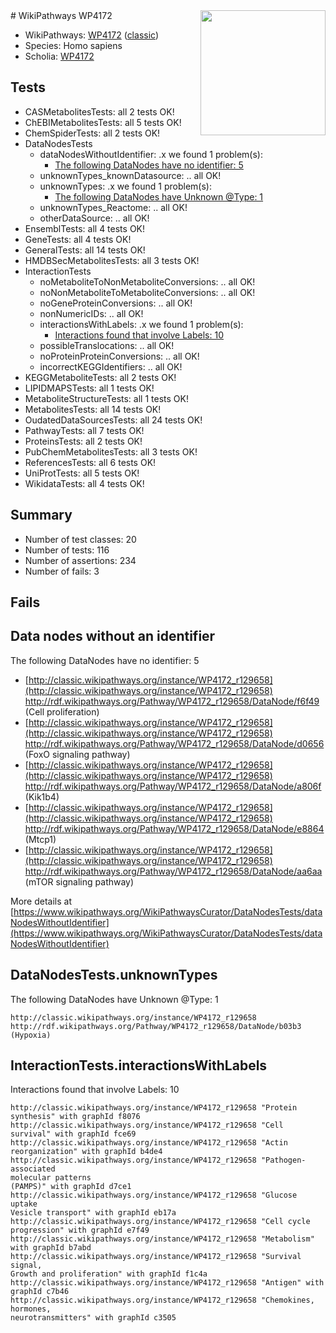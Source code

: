 <img style="float: right; width: 200px" src="https://upload.wikimedia.org/wikipedia/commons/thumb/8/83/Wplogo_with_text_500.png/640px-Wplogo_with_text_500.png" />
# WikiPathways WP4172

* WikiPathways: [WP4172](https://wikipathways.org/pathways/WP4172) ([classic](https://classic.wikipathways.org/instance/WP4172))
* Species: Homo sapiens
* Scholia: [WP4172](https://scholia.toolforge.org/wikipathways/WP4172)
## Tests
* CASMetabolitesTests: all 2 tests OK!
* ChEBIMetabolitesTests: all 5 tests OK!
* ChemSpiderTests: all 2 tests OK!
* DataNodesTests
    * dataNodesWithoutIdentifier: .x we found 1 problem(s):
        * [The following DataNodes have no identifier: 5](#d2d32fa4)
    * unknownTypes_knownDatasource: .. all OK!
    * unknownTypes: .x we found 1 problem(s):
        * [The following DataNodes have Unknown @Type: 1](#839973df)
    * unknownTypes_Reactome: .. all OK!
    * otherDataSource: .. all OK!
* EnsemblTests: all 4 tests OK!
* GeneTests: all 4 tests OK!
* GeneralTests: all 14 tests OK!
* HMDBSecMetabolitesTests: all 3 tests OK!
* InteractionTests
    * noMetaboliteToNonMetaboliteConversions: .. all OK!
    * noNonMetaboliteToMetaboliteConversions: .. all OK!
    * noGeneProteinConversions: .. all OK!
    * nonNumericIDs: .. all OK!
    * interactionsWithLabels: .x we found 1 problem(s):
        * [Interactions found that involve Labels: 10](#fe97a8b8)
    * possibleTranslocations: .. all OK!
    * noProteinProteinConversions: .. all OK!
    * incorrectKEGGIdentifiers: .. all OK!
* KEGGMetaboliteTests: all 2 tests OK!
* LIPIDMAPSTests: all 1 tests OK!
* MetaboliteStructureTests: all 1 tests OK!
* MetabolitesTests: all 14 tests OK!
* OudatedDataSourcesTests: all 24 tests OK!
* PathwayTests: all 7 tests OK!
* ProteinsTests: all 2 tests OK!
* PubChemMetabolitesTests: all 3 tests OK!
* ReferencesTests: all 6 tests OK!
* UniProtTests: all 5 tests OK!
* WikidataTests: all 4 tests OK!


## Summary

* Number of test classes: 20
* Number of tests: 116
* Number of assertions: 234
* Number of fails: 3

## Fails

<a name="d2d32fa4" />

## Data nodes without an identifier

The following DataNodes have no identifier: 5

* [http://classic.wikipathways.org/instance/WP4172_r129658](http://classic.wikipathways.org/instance/WP4172_r129658) http://rdf.wikipathways.org/Pathway/WP4172_r129658/DataNode/f6f49 (Cell proliferation)
* [http://classic.wikipathways.org/instance/WP4172_r129658](http://classic.wikipathways.org/instance/WP4172_r129658) http://rdf.wikipathways.org/Pathway/WP4172_r129658/DataNode/d0656 (FoxO signaling
pathway)
* [http://classic.wikipathways.org/instance/WP4172_r129658](http://classic.wikipathways.org/instance/WP4172_r129658) http://rdf.wikipathways.org/Pathway/WP4172_r129658/DataNode/a806f (Kik1b4)
* [http://classic.wikipathways.org/instance/WP4172_r129658](http://classic.wikipathways.org/instance/WP4172_r129658) http://rdf.wikipathways.org/Pathway/WP4172_r129658/DataNode/e8864 (Mtcp1)
* [http://classic.wikipathways.org/instance/WP4172_r129658](http://classic.wikipathways.org/instance/WP4172_r129658) http://rdf.wikipathways.org/Pathway/WP4172_r129658/DataNode/aa6aa (mTOR signaling
pathway)


More details at [https://www.wikipathways.org/WikiPathwaysCurator/DataNodesTests/dataNodesWithoutIdentifier](https://www.wikipathways.org/WikiPathwaysCurator/DataNodesTests/dataNodesWithoutIdentifier)

<a name="839973df" />

## DataNodesTests.unknownTypes

The following DataNodes have Unknown @Type: 1
```
http://classic.wikipathways.org/instance/WP4172_r129658 http://rdf.wikipathways.org/Pathway/WP4172_r129658/DataNode/b03b3 (Hypoxia)
```

<a name="fe97a8b8" />

## InteractionTests.interactionsWithLabels

Interactions found that involve Labels: 10
```
http://classic.wikipathways.org/instance/WP4172_r129658 "Protein synthesis" with graphId f8076
http://classic.wikipathways.org/instance/WP4172_r129658 "Cell survival" with graphId fce69
http://classic.wikipathways.org/instance/WP4172_r129658 "Actin reorganization" with graphId b4de4
http://classic.wikipathways.org/instance/WP4172_r129658 "Pathogen-associated
molecular patterns
(PAMPS)" with graphId d7ce1
http://classic.wikipathways.org/instance/WP4172_r129658 "Glucose uptake
Vesicle transport" with graphId eb17a
http://classic.wikipathways.org/instance/WP4172_r129658 "Cell cycle progression" with graphId e7f49
http://classic.wikipathways.org/instance/WP4172_r129658 "Metabolism" with graphId b7abd
http://classic.wikipathways.org/instance/WP4172_r129658 "Survival signal,
Growth and proliferation" with graphId f1c4a
http://classic.wikipathways.org/instance/WP4172_r129658 "Antigen" with graphId c7b46
http://classic.wikipathways.org/instance/WP4172_r129658 "Chemokines, 
hormones, 
neurotransmitters" with graphId c3505
```

